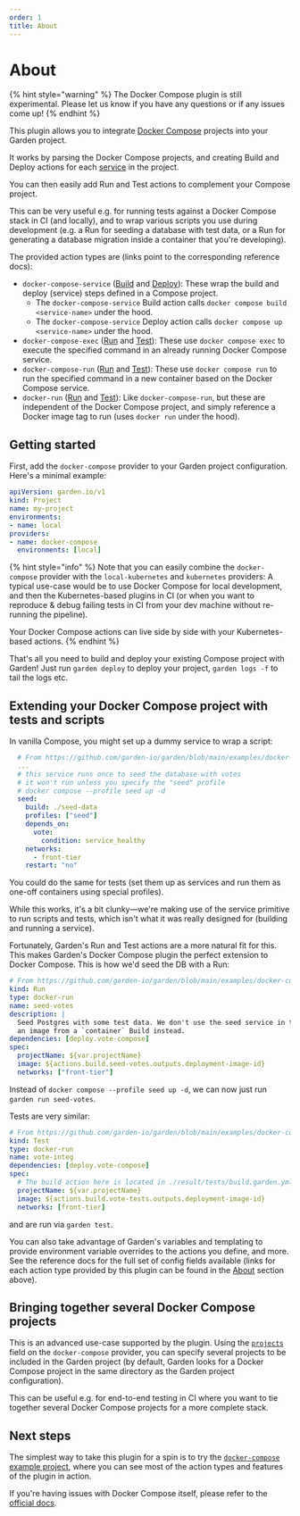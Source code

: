 ```yaml
---
order: 1
title: About
---
```


# About

{% hint style="warning" %}
The Docker Compose plugin is still experimental. Please let us know if you have any questions or if any issues come up!
{% endhint %}

This plugin allows you to integrate [Docker Compose](https://docs.docker.com/compose/) projects into your Garden project.

It works by parsing the Docker Compose projects, and creating Build and Deploy actions for each [service](https://docs.docker.com/compose/compose-file/05-services/) in the project.

You can then easily add Run and Test actions to complement your Compose project.

This can be very useful e.g. for running tests against a Docker Compose stack in CI (and locally), and to wrap various scripts you use during development (e.g. a Run for seeding a database with test data, or a Run for generating a database migration inside a container that you're developing).

The provided action types are (links point to the corresponding reference docs):
* `docker-compose-service` ([Build](../reference/action-types/Build/docker-compose-service.md) and [Deploy](../reference/action-types/Deploy/docker-compose-service.md)): These wrap the build and deploy (service) steps defined in a Compose project.
  * The `docker-compose-service` Build action calls `docker compose build <service-name>` under the hood.
  * The `docker-compose-service` Deploy action calls `docker compose up <service-name>` under the hood.
* `docker-compose-exec` ([Run](../reference/action-types/Run/docker-compose-exec.md) and [Test](../reference/action-types/Test/docker-compose-exec.md)): These use `docker compose exec` to execute the specified command in an already running Docker Compose service.
* `docker-compose-run` ([Run](../reference/action-types/Run/docker-compose-run.md) and [Test](../reference/action-types/Test/docker-compose-run.md)): These use `docker compose run` to run the specified command in a new container based on the Docker Compose service.
* `docker-run` ([Run](../reference/action-types/Run/docker-run.md) and [Test](../reference/action-types/Test/docker-run.md)): Like `docker-compose-run`, but these are independent of the Docker Compose project, and simply reference a Docker image tag to run (uses `docker run` under the hood).

## Getting started

First, add the `docker-compose` provider to your Garden project configuration. Here's a minimal example:
```yaml
apiVersion: garden.io/v1
kind: Project
name: my-project
environments:
- name: local
providers:
- name: docker-compose
  environments: [local]
```

{% hint style="info" %}
Note that you can easily combine the `docker-compose` provider with the `local-kubernetes` and `kubernetes` providers: A typical use-case would be to use Docker Compose for local development, and then the Kubernetes-based plugins in CI (or when you want to reproduce & debug failing tests in CI from your dev machine without re-running the pipeline).

Your Docker Compose actions can live side by side with your Kubernetes-based actions.
{% endhint %}

That's all you need to build and deploy your existing Compose project with Garden! Just run `garden deploy` to deploy your project, `garden logs -f` to tail the logs etc.

## Extending your Docker Compose project with tests and scripts

In vanilla Compose, you might set up a dummy service to wrap a script:
```yaml
  # From https://github.com/garden-io/garden/blob/main/examples/docker-compose/docker-compose.yml
  ...
  # this service runs once to seed the database with votes
  # it won't run unless you specify the "seed" profile
  # docker compose --profile seed up -d
  seed:
    build: ./seed-data
    profiles: ["seed"]
    depends_on:
      vote:
        condition: service_healthy 
    networks:
      - front-tier
    restart: "no"
```
You could do the same for tests (set them up as services and run them as one-off containers using special profiles).

While this works, it's a bit clunky—we're making use of the service primitive to run scripts and tests, which isn't what it was really designed for (building and running a service).

Fortunately, Garden's Run and Test actions are a more natural fit for this. This makes Garden's Docker Compose plugin the perfect extension to Docker Compose. This is how we'd seed the DB with a Run:
```yaml
# From https://github.com/garden-io/garden/blob/main/examples/docker-compose/project.garden.yml
kind: Run
type: docker-run
name: seed-votes
description: |
  Seed Postgres with some test data. We don't use the seed service in the compose project here, but reference
  an image from a `container` Build instead.
dependencies: [deploy.vote-compose]
spec:
  projectName: ${var.projectName}
  image: ${actions.build.seed-votes.outputs.deployment-image-id}
  networks: ["front-tier"]
```
Instead of `docker compose --profile seed up -d`, we can now just run `garden run seed-votes`.

Tests are very similar:
```yaml
# From https://github.com/garden-io/garden/blob/main/examples/docker-compose/project.garden.yml
kind: Test
type: docker-run
name: vote-integ
dependencies: [deploy.vote-compose]
spec:
  # The build action here is located in ./result/tests/build.garden.yml
  projectName: ${var.projectName}
  image: ${actions.build.vote-tests.outputs.deployment-image-id}
  networks: [front-tier]
```
and are run via `garden test`.


You can also take advantage of Garden's variables and templating to provide environment variable overrides to the actions you define, and more. See the reference docs for the full set of config fields available (links for each action type provided by this plugin can be found in the [About](#about) section above).

## Bringing together several Docker Compose projects

This is an advanced use-case supported by the plugin. Using the [`projects`](../reference/providers/docker-compose.md#providersprojects) field on the `docker-compose` provider, you can specify several projects to be included in the Garden project (by default, Garden looks for a Docker Compose project in the same directory as the Garden project configuration).

This can be useful e.g. for end-to-end testing in CI where you want to tie together several Docker Compose projects for a more complete stack.

## Next steps

The simplest way to take this plugin for a spin is to try the [`docker-compose` example project](../../examples/docker-compose), where you can see most of the action types and features of the plugin in action.

If you're having issues with Docker Compose itself, please refer to the [official docs](https://docs.docker.com/compose/).
